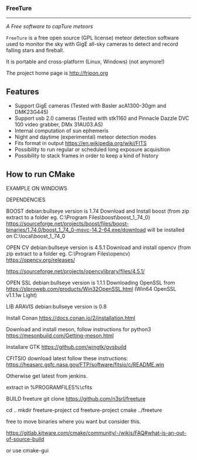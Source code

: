 ### FreeTure
--------

*A Free software to capTure meteors*

`FreeTure` is a free open source (GPL license) meteor detection software used to monitor the sky with GigE all-sky cameras to detect and record falling stars and fireball.

It is portable and cross-platform (Linux, Windows) (not anymore!)

The project home page is http://fripon.org

Features
--------

- Support GigE cameras (Tested with Basler acA1300-30gm and DMK23G445)
- Support usb 2.0 cameras (Tested with stk1160 and Pinnacle Dazzle DVC 100 video grabber, DMx 31AU03.AS)
- Internal computation of sun ephemeris
- Night and daytime (experimental) meteor detection modes
- Fits format in output https://en.wikipedia.org/wiki/FITS
- Possibility to run regular or scheduled long exposure acquisition
- Possibility to stack frames in order to keep a kind of history

How to run CMake
----------------
EXAMPLE ON WINDOWS


DEPENDENCIES

BOOST
debian:bullseye version is 1.74
Download and Install boost (from zip extract to a folder eg. C:\Program Files\boost\boost_1_74_0)
https://sourceforge.net/projects/boost/files/boost-binaries/1.74.0/boost_1_74_0-msvc-14.2-64.exe/download
will be installed on C:\local\boost_1_74_0

OPEN CV
debian:bullseye version is 4.5.1
Download and install opencv (from zip extract to a folder eg. C:\Program Files\opencv)
https://opencv.org/releases/

https://sourceforge.net/projects/opencvlibrary/files/4.5.1/

OPEN SSL
debian:bullseye version is 1.1.1
Downloading OpenSSL from https://slproweb.com/products/Win32OpenSSL.html (Win64 OpenSSL v1.1.1w Light)

LIB ARAVIS
debian:bullseye version is 0.8

Install Conan
https://docs.conan.io/2/installation.html

Download and install meson, follow instructions for python3
https://mesonbuild.com/Getting-meson.html

Installare GTK
https://github.com/wingtk/gvsbuild

CFITSIO
download latest
follow these instructions:
https://heasarc.gsfc.nasa.gov/FTP/software/fitsio/c/README.win

Otherwise get latest from jenkins.

extract in %PROGRAMFILES%\cfits




BUILD freeture
git clone https://github.com/n3srl/freeture

cd ..
mkdir freeture-project
cd freeture-project
cmake ../freeture

free to move binaries where you want but consider this.

https://gitlab.kitware.com/cmake/community/-/wikis/FAQ#what-is-an-out-of-source-build

or use cmake-gui